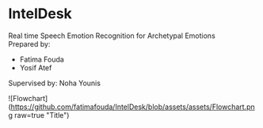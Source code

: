 # IntelDesk
Real time Speech Emotion Recognition for Archetypal Emotions <br>
Prepared by:
- Fatima Fouda
- Yosif Atef

Supervised by:
Noha Younis

![Flowchart](https://github.com/fatimafouda/IntelDesk/blob/assets/assets/Flowchart.png raw=true "Title")


